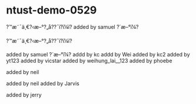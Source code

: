 # ntust-demo-0529

?™æ˜¯ä¸€?‹æ–°?„å??¯ï?ï¼ï?
added by samuel ?´æ–°ï¼?

?™æ˜¯ä¸€?‹æ–°?„å??¯ï?ï¼ï?



added by samuel ?´æ–°ï¼?
addd by kc
addd by Wei
added by kc2
added by yt123
added by vicstar
added by weihung_lai__123
added by phoebe

added by neil

added by neil
added by Jarvis

added by jerry
